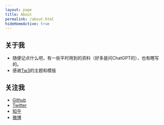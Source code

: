 ```yaml
---
layout: page
title: About
permalink: /about.html
hideHomeActive: true
---
```


## 关于我

- 随便记点什么吧，有一些平时用到的资料（好多是问ChatGPT的），也有瞎写的。
- 感谢[Tw3](https://github.com/tw93)的主题和模版


## 关注我

- [Github](https://github.com/{{site.github}})
- [Twitter](https://twitter.com/{{site.twitter}})
- [知乎](https://www.zhihu.com/people/{{site.zhihu}})
- [微博](https://weibo.com/u/{{site.weibo}})
